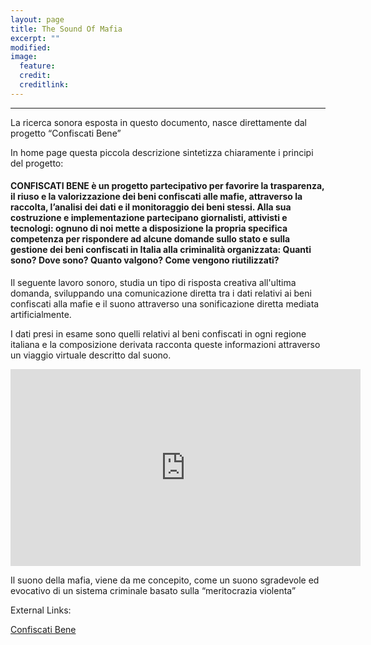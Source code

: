```yaml
---
layout: page
title: The Sound Of Mafia
excerpt: ""
modified: 
image:
  feature: 
  credit: 
  creditlink: 
---
```


---

La ricerca sonora esposta in questo documento, nasce direttamente dal progetto “Confiscati Bene” 

In home page questa piccola descrizione sintetizza chiaramente i principi del progetto:

#### CONFISCATI BENE è un progetto partecipativo per favorire la trasparenza, il riuso e la valorizzazione dei beni confiscati alle mafie, attraverso la raccolta, l’analisi dei dati e il monitoraggio dei beni stessi. Alla sua costruzione e implementazione partecipano giornalisti, attivisti e tecnologi: ognuno di noi mette a disposizione la propria specifica competenza per rispondere ad alcune domande sullo stato e sulla gestione dei beni confiscati in Italia alla criminalità organizzata: Quanti sono? Dove sono? Quanto valgono? Come vengono riutilizzati?

Il seguente lavoro sonoro, studia un tipo di risposta creativa all'ultima domanda, sviluppando una comunicazione diretta tra i dati relativi ai beni confiscati alla mafie e il suono attraverso una sonificazione diretta mediata artificialmente.

I dati presi in esame sono quelli relativi al beni confiscati in ogni regione italiana e la composizione derivata racconta queste informazioni attraverso un viaggio virtuale descritto dal suono.

<iframe width="560" height="315" src="https://www.youtube.com/embed/8sIy-rP2feA" frameborder="0" allowfullscreen></iframe>

Il suono della mafia, viene da me concepito, come un suono sgradevole ed evocativo di un sistema criminale basato sulla “meritocrazia violenta”

External Links:

[Confiscati Bene](http://www.confiscatibene.it/it) 
